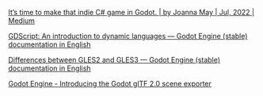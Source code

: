 [It’s time to make that indie C# game in Godot. | by Joanna May | Jul, 2022 | Medium](https://jolexxa.medium.com/its-time-to-make-that-indie-c-game-in-godot-cea383151470)

[GDScript: An introduction to dynamic languages — Godot Engine (stable) documentation in English](https://docs.godotengine.org/en/stable/getting_started/scripting/gdscript/gdscript_advanced.html#doc-gdscript-more-efficiently)

[Differences between GLES2 and GLES3 — Godot Engine (stable) documentation in English](https://docs.godotengine.org/en/stable/tutorials/misc/gles2_gles3_differences.html#doc-gles2-gles3-differences)

[Godot Engine - Introducing the Godot glTF 2.0 scene exporter](https://godotengine.org/article/introducing-the-godot-gltf-2-0-scene-exporter)
